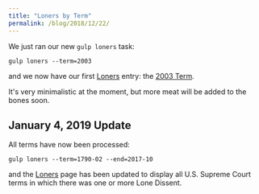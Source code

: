 ```yaml
---
title: "Loners by Term"
permalink: /blog/2018/12/22/
---
```


We just ran our new `gulp loners` task:

    gulp loners --term=2003

and we now have our first [Loners](/cases/loners/) entry: the [2003 Term](/cases/loners/2003-10).

It's very minimalistic at the moment, but more meat will be added to the bones soon.

## January 4, 2019 Update

All terms have now been processed:

    gulp loners --term=1790-02 --end=2017-10

and the [Loners](/cases/loners/) page has been updated to display all U.S. Supreme Court terms in which
there was one or more Lone Dissent.
